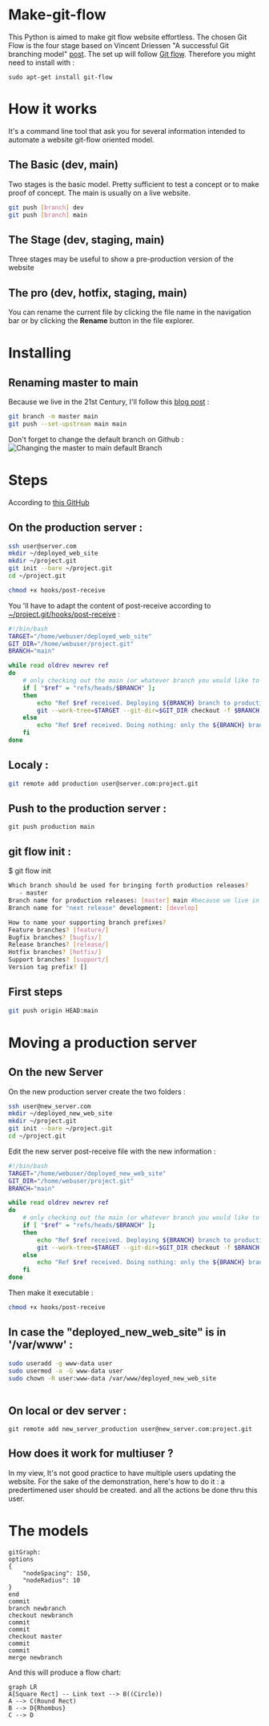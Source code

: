 # Make-git-flow

This Python is aimed to make git flow website effortless. The chosen Git Flow is the four stage based on Vincent Driessen "A successful Git branching model"   [post](https://nvie.com/posts/a-successful-git-branching-model/).
The set up will follow [Git flow](https://danielkummer.github.io/git-flow-cheatsheet/index.fr_FR.html). Therefore you might need to install with : 
```
sudo apt-get install git-flow 
```

# How it works

It's a command line tool that ask you for several information intended to automate a website git-flow oriented model.


## The Basic (dev, main)

Two stages is the basic model. Pretty sufficient to test a concept or to make proof of concept. The main is usually on a live website. 
```BASH
git push [branch] dev
git push [branch] main
```

## The Stage (dev, staging, main)

Three stages may be useful to show a pre-production version of the website

## The pro (dev, hotfix, staging, main)

You can rename the current file by clicking the file name in the navigation bar or by clicking the **Rename** button in the file explorer.


# Installing

## Renaming master to main
Because we live in the 21st Century, I'll follow this [blog post](http://www.kapwing.com/blog/how-to-rename-your-master-branch-to-main-in-git/) :

```BASH
git branch -m master main
git push --set-upstream main main
```
Don't forget to change the default branch on Github : 
![Changing the master to main default Branch](http://i.imgur.com/BeLHq7w.png)

# Steps
According to [this GitHub](https://gist.github.com/noelboss/3fe13927025b89757f8fb12e9066f2fa)
## On the production server :

```BASH
ssh user@server.com
mkdir ~/deployed_web_site
mkdir ~/project.git
git init --bare ~/project.git
cd ~/project.git
```


```BASH
chmod +x hooks/post-receive
```

You 'll have to adapt the content of post-receive according to [~/project.git/hooks/post-receive](https://gist.github.com/noelboss/3fe13927025b89757f8fb12e9066f2fa#file-post-receive) :
```BASH
#!/bin/bash
TARGET="/home/webuser/deployed_web_site"
GIT_DIR="/home/webuser/project.git"
BRANCH="main"

while read oldrev newrev ref
do
	# only checking out the main (or whatever branch you would like to deploy)
	if [ "$ref" = "refs/heads/$BRANCH" ];
	then
		echo "Ref $ref received. Deploying ${BRANCH} branch to production..."
		git --work-tree=$TARGET --git-dir=$GIT_DIR checkout -f $BRANCH
	else
		echo "Ref $ref received. Doing nothing: only the ${BRANCH} branch may be deployed on this server."
	fi
done
```

## Localy :
```BASH
git remote add production user@server.com:project.git
```

## Push to the production server :
```
git push production main
```


## git flow init :
$ git flow init
```BASH
Which branch should be used for bringing forth production releases?
   - master
Branch name for production releases: [master] main #because we live in the 21st century
Branch name for "next release" development: [develop] 

How to name your supporting branch prefixes?
Feature branches? [feature/] 
Bugfix branches? [bugfix/]
Release branches? [release/] 
Hotfix branches? [hotfix/]
Support branches? [support/] 
Version tag prefix? [] 
```

## First steps
```BASH
git push origin HEAD:main
```


# Moving a production server
## On the new Server
On the new production server create the two folders : 

```BASH
ssh user@new_server.com
mkdir ~/deployed_new_web_site
mkdir ~/project.git
git init --bare ~/project.git
cd ~/project.git
```
Edit the new server post-receive file with the new information :

```BASH
#!/bin/bash
TARGET="/home/webuser/deployed_new_web_site"
GIT_DIR="/home/webuser/project.git"
BRANCH="main"

while read oldrev newrev ref
do
	# only checking out the main (or whatever branch you would like to deploy)
	if [ "$ref" = "refs/heads/$BRANCH" ];
	then
		echo "Ref $ref received. Deploying ${BRANCH} branch to production..."
		git --work-tree=$TARGET --git-dir=$GIT_DIR checkout -f $BRANCH
	else
		echo "Ref $ref received. Doing nothing: only the ${BRANCH} branch may be deployed on this server."
	fi
done
```
Then make it executable :

```BASH
chmod +x hooks/post-receive
```
## In case the "deployed_new_web_site" is in '/var/www' : 
```BASH
sudo useradd -g www-data user
sudo usermod -a -G www-data user
sudo chown -R user:www-data /var/www/deployed_new_web_site
 
```



## On local or dev server :
```
git remote add new_server_production user@new_server.com:project.git
```


## How does it work for multiuser ? 
In my view, It's not good practice to have multiple users updating the website. For the sake of the demonstration, here's how to do it :
a predertimened user should be created. and all the actions be done thru this user. 

# The models
```mermaid
gitGraph:
options
{
    "nodeSpacing": 150,
    "nodeRadius": 10
}
end
commit
branch newbranch
checkout newbranch
commit
commit
checkout master
commit
commit
merge newbranch
```
And this will produce a flow chart:

```mermaid
graph LR
A[Square Rect] -- Link text --> B((Circle))
A --> C(Round Rect)
B --> D{Rhombus}
C --> D
```

